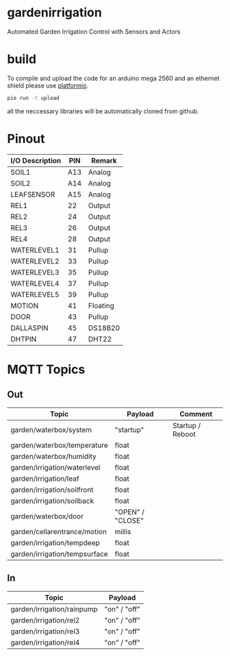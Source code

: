 # gardenirrigation
Automated Garden Irrigation Control with Sensors and Actors

# build
To compile and upload the code for an arduino mega 2560 and 
an ethernet shield please use [platformio](https://platformio.org).

```bash
pio run -t upload
```

all the neccessary libraries will be automatically cloned from
github.

# Pinout

| I/O Description | PIN |  Remark  |
|-----------------|-----|----------|
| SOIL1           | A13 | Analog   |
| SOIL2           | A14 | Analog   |
| LEAFSENSOR      | A15 | Analog   |
| REL1            |  22 | Output   |
| REL2            |  24 | Output   |
| REL3            |  26 | Output   |
| REL4            |  28 | Output   |
| WATERLEVEL1     |  31 | Pullup   |
| WATERLEVEL2     |  33 | Pullup   |
| WATERLEVEL3     |  35 | Pullup   |
| WATERLEVEL4     |  37 | Pullup   |
| WATERLEVEL5     |  39 | Pullup   |
| MOTION          |  41 | Floating |
| DOOR            |  43 | Pullup   |
| DALLASPIN       |  45 | DS18B20  |
| DHTPIN          |  47 | DHT22    |

# MQTT Topics

## Out
| Topic                         | Payload          | Comment          |
|-------------------------------|------------------|------------------|
| garden/waterbox/system        | "startup"        | Startup / Reboot |  
| garden/waterbox/temperature   | float            |                  |
| garden/waterbox/humidity      | float            |                  |
| garden/irrigation/waterlevel  | float            |                  |
| garden/irrigation/leaf        | float            |                  |
| garden/irrigation/soilfront   | float            |                  |
| garden/irrigation/soilback    | float            |                  |
| garden/waterbox/door          | "OPEN" / "CLOSE" |                  |
| garden/cellarentrance/motion  | millis           |                  |
| garden/irrigation/tempdeep    | float            |                  |
| garden/irrigation/tempsurface | float            |                  |

## In
| Topic                      | Payload          |
|----------------------------|------------------|
| garden/irrigation/rainpump | "on" / "off"     |
| garden/irrigation/rel2     | "on" / "off"     |
| garden/irrigation/rel3     | "on" / "off"     |
| garden/irrigation/rel4     | "on" / "off"     |

